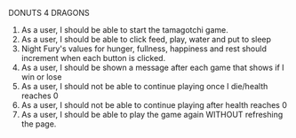 DONUTS 4 DRAGONS 

1. As a user, I should be able to start the tamagotchi game.
2. As a user, I should be able to click feed, play, water and put to sleep
3. Night Fury's values for hunger, fullness, happiness and rest should increment when each button is clicked. 
4. As a user, I should be shown a message after each game that shows if I win or lose
5. As a user, I should not be able to continue playing once I die/health reaches 0
6. As a user, I should not be able to continue playing after health reaches 0
7. As a user, I should be able to play the game again WITHOUT refreshing the page.

